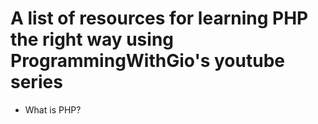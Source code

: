 # A list of resources for learning PHP the right way using ProgrammingWithGio's youtube series

- What is PHP?
